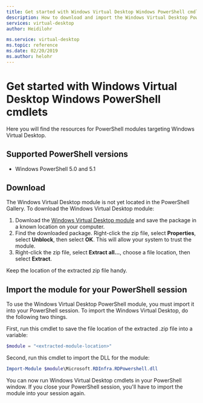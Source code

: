 ```yaml
---
title: Get started with Windows Virtual Desktop Windows PowerShell cmdlets - Azure
description: How to download and import the Windows Virtual Desktop PowerShell module to your PowerShell session.
services: virtual-desktop
author: Heidilohr

ms.service: virtual-desktop
ms.topic: reference
ms.date: 02/20/2019
ms.author: helohr
---
```


# Get started with Windows Virtual Desktop Windows PowerShell cmdlets

Here you will find the resources for PowerShell modules targeting Windows Virtual Desktop.

## Supported PowerShell versions

- Windows PowerShell 5.0 and 5.1

## Download

The Windows Virtual Desktop module is not yet located in the PowerShell Gallery. To download the Windows Virtual Desktop module:

1. Download the [Windows Virtual Desktop module](https://rdmipreview.blob.core.windows.net/preview/RDPowershell.zip?st=2019-02-18T19%3A04%3A00Z&se=2019-04-01T07%3A04%3A00Z&sp=rl&sv=2018-03-28&sr=b&sig=LY8yuQzKIMkaCFl0wgi0XboKefQHMW6lW1ZID%2BifqNw%3D) and save the package in a known location on your computer.
2. Find the downloaded package. Right-click the zip file, select **Properties**, select **Unblock**, then select **OK**. This will allow your system to trust the module.
3. Right-click the zip file, select **Extract all...**, choose a file location, then select **Extract**.

Keep the location of the extracted zip file handy.

## Import the module for your PowerShell session

To use the Windows Virtual Desktop PowerShell module, you must import it into your PowerShell session. To import the Windows Virtual Desktop, do the following two things.

First, run this cmdlet to save the file location of the extracted .zip file into a variable:

```powershell
$module = "<extracted-module-location>"
```

Second, run this cmdlet to import the DLL for the module:

```powershell
Import-Module $module\Microsoft.RDInfra.RDPowershell.dll
```

You can now run Windows Virtual Desktop cmdlets in your PowerShell window. If you close your PowerShell session, you'll have to import the module into your session again.

